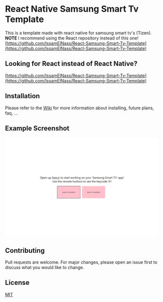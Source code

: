 # React Native Samsung Smart Tv Template

This is a template made with react native for samsung smart tv's (Tizen).
**NOTE** I recommend using the React repository instead of this one! 
[https://github.com/IssamElNass/React-Samsung-Smart-Tv-Template](https://github.com/IssamElNass/React-Samsung-Smart-Tv-Template)

## Looking for React instead of React Native?

[https://github.com/IssamElNass/React-Samsung-Smart-Tv-Template](https://github.com/IssamElNass/React-Samsung-Smart-Tv-Template)

## Installation

Please refer to the [Wiki](https://github.com/IssamElNass/React-Native-Samsung-Smart-TV-Template/wiki/Home) for more information about installing, future plans, faq, ...

## Example Screenshot

![](./screenshots/picture_1.png)

## Contributing
Pull requests are welcome. For major changes, please open an issue first to discuss what you would like to change.

## License
[MIT](https://choosealicense.com/licenses/mit/)
